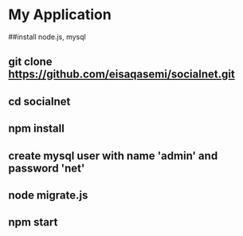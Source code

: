 # My Application

##install node.js, mysql

## git clone https://github.com/eisaqasemi/socialnet.git

## cd socialnet

## npm install

## create mysql user with name 'admin' and password 'net'

## node migrate.js

## npm start